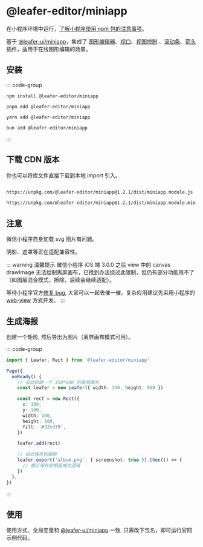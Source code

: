 # @leafer-editor/miniapp

在小程序环境中运行，[了解小程序使用 npm 包的注意事项](https://developers.weixin.qq.com/miniprogram/dev/devtools/npm.html)。

基于 [@leafer-ui/miniapp](/guide/install/ui/miniapp/start.md)，集成了 [图形编辑器](/plugin/in/editor/)、[视口](/plugin/in/viewport/)、[视图控制](/plugin/in/view/) 、[滚动条](/plugin/in/view/)、[箭头](/plugin/in/arrow/) 插件，适用于在线图形编辑的场景。

## 安装

::: code-group

```sh[npm]
npm install @leafer-editor/miniapp
```

```sh[pnpm]
pnpm add @leafer-editor/miniapp
```

```sh[yarn]
yarn add @leafer-editor/miniapp
```

```sh[bun]
bun add @leafer-editor/miniapp
```

:::

## 下载 CDN 版本

你也可以将库文件直接下载到本地 import 引入。

```sh

https://unpkg.com/@leafer-editor/miniapp@1.2.1/dist/miniapp.module.js

https://unpkg.com/@leafer-editor/miniapp@1.2.1/dist/miniapp.module.min.js


```

## 注意

微信小程序自身加载 svg 图片有问题。

阴影、遮罩等正在适配兼容性。

::: warning 温馨提示
微信小程序 iOS 端 3.0.0 之后 view 中的 canvas drawImage 无法绘制离屏画布，已找到办法绕过此限制，但仍有部分功能用不了（如图层混合模式，擦除，后续会继续适配）。

等待小程序官方[修复 bug](https://developers.weixin.qq.com/community/develop/doc/000264fc838f08be4d6002d9166c00), 大家可以一起去催一催。复杂应用建议先采用小程序的 [web-view](https://developers.weixin.qq.com/miniprogram/dev/component/web-view.html) 方式开发。
:::

## 生成海报

创建一个矩形, 然后导出为图片（离屏画布模式可用）。

::: code-group

```ts [index.ts]
import { Leafer, Rect } from '@leafer-editor/miniapp'

Page({
  onReady() {
    // 自动创建一个 350*800 的离屏画布
    const leafer = new Leafer({ width: 350, height: 800 })

    const rect = new Rect({
      x: 100,
      y: 100,
      width: 100,
      height: 100,
      fill: '#32cd79',
    })

    leafer.add(rect)

    // 自动保存到相册
    leafer.export('album.png', { screenshot: true }).then(() => {
      // 提示保存到相册成功逻辑
    })
  },
})
```

:::

## 使用

使用方式、全局变量和 [@leafer-ui/miniapp](/guide/install/ui/miniapp/start.md) 一致, 只需改下包名，即可运行官网示例代码。
